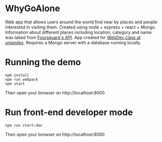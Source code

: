 # WhyGoAlone

Web app that allows users around the world find near by places and people interested in visiting them. Created using node + express + react + Mongo. Information about different places including location, category and name was taked from [Foursquare's API](https://developer.foursquare.com/). App created for [WebDev class at uniandes](johnguerra.co/classes/webDevelopment_spring_2018/). Requires a Mongo server with a database running locally.

# Running the demo

```
npm install
npm run webpack
npm start
```
Then open your browser on http://localhost:8000

# Run front-end developer mode

```
npm run start:dev
```

Then open your browser on http://localhost:8080
